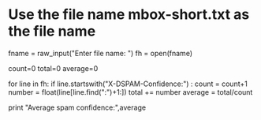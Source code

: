 # Use the file name mbox-short.txt as the file name
fname = raw_input("Enter file name: ")
fh = open(fname)

count=0
total=0
average=0

for line in fh:
    if line.startswith("X-DSPAM-Confidence:") : 
        count = count+1
        number = float(line[line.find(":")+1:])
        total += number
        average = total/count
        
print "Average spam confidence:",average
